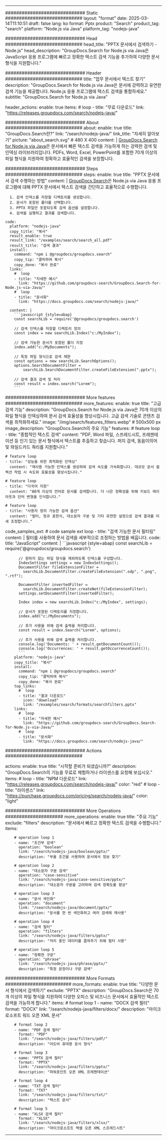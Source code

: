 
---
############################# Static ############################
layout: "format"
date:  2025-03-14T11:10:51
draft: false
lang: ko
format: Pptx
product: "Search"
product_tag: "search"
platform: "Node.js via Java"
platform_tag: "nodejs-java"

############################# Head ############################
head_title: "PPTX 문서에서 검색하기 - Node.js"
head_description: "GroupDocs.Search for Node.js via Java은 JavaScript 응용 프로그램에 빠르고 정확한 텍스트 검색 기능을 추가하여 다양한 문서 형식을 지원합니다."

############################# Header ############################
title: "업무 문서에서 텍스트 찾기" 
description: "GroupDocs.Search for Node.js via Java은 문서에 강력하고 유연한 검색 기능을 제공합니다. Node.js 응용 프로그램에 텍스트 검색을 통합하세요."
subtitle: "GroupDocs.Search for Node.js via Java" 

header_actions:
  enable: true
  items:
    #  loop
    - title: "무료 다운로드"
      link: "https://releases.groupdocs.com/search/nodejs-java/"
      
############################# About ############################
about:
    enable: true
    title: "GroupDocs.Search란?"
    link: "/search/nodejs-java/"
    link_title: "자세히 알아보기"
    picture: "about_search.svg" # 480 X 400
    content: |
       [GroupDocs.Search for Node.js via Java](/search/nodejs-java/)은 문서에서 빠른 텍스트 검색을 가능하게 하는 강력한 검색 및 인덱싱 라이브러리입니다. PDFs, Word, Excel, PowerPoint를 포함한 70개 이상의 파일 형식을 지원하여 정확하고 효율적인 검색을 보장합니다.

############################# Steps ############################
steps:
    enable: true
    title: "PPTX 문서에서 검색 수행하는 방법"
    content: |
      [GroupDocs.Search](/search/nodejs-java/)은 Node.js via Java 응용 프로그램에 대해 PPTX 문서에서 텍스트 검색을 간단하고 효율적으로 수행합니다.
      
      1. 검색 인덱스를 저장할 디렉토리를 생성합니다.
      2. 문서가 포함된 폴더를 선택합니다.
      3. PPTX 파일만 포함되도록 검색 옵션을 설정합니다.
      4. 검색을 실행하고 결과를 검색합니다.
   
    code:
      platform: "nodejs-java"
      copy_title: "복사"
      result_enable: true
      result_link: "/examples/search/search_all.pdf"
      result_title: "검색 결과"
      install:
        command: "npm i @groupdocs/groupdocs.search"
        copy_tip: "클릭하여 복사"
        copy_done: "복사 완료"
      links:
        #  loop
        - title: "자세한 예시"
          link: "https://github.com/groupdocs-search/GroupDocs.Search-for-Node.js-via-Java/"
        #  loop
        - title: "문서화"
          link: "https://docs.groupdocs.com/search/nodejs-java/"
          
      content: |
        ```javascript {style=abap}
        const searchLib = require('@groupdocs/groupdocs.search')

        // 검색 인덱스를 저장할 디렉토리 정의
        const index = new searchLib.Index("c:/MyIndex");

        // 검색 가능한 문서가 포함된 폴더 지정
        index.add("c:/MyDocuments");

        // 특정 파일 형식으로 검색 제한
        const options = new searchLib.SearchOptions();
        options.SearchDocumentFilter = 
            searchLib.SearchDocumentFilter.createFileExtension(".pptx");

        // 검색 결과 검색 및 처리
        const result = index.search("Lorem");
        ```            

############################# More features ############################
more_features:
  enable: true
  title: "고급 검색 기능"
  description: "GroupDocs.Search for Node.js via Java은 70개 이상의 파일 형식을 인덱싱하여 문서 검색 효율성을 향상시킵니다. 고급 검색 기술로 콘텐츠 검색을 최적화하세요."
  image: "/img/search/features_filters.webp" # 500x500 px
  image_description: "GroupDocs.Search의 주요 기능"
  features:
    # feature loop
    - title: "종합적인 텍스트 검색"
      content: "PDF, Word 파일, 스프레드시트, 프레젠테이션 등 인기 있는 문서 형식에서 텍스트를 추출하고 찾습니다. 퍼지 검색, 동음이의어 및 와일드카드 쿼리를 지원합니다."

    # feature loop
    - title: "성능을 위한 최적화된 인덱싱"
      content: "재사용 가능한 인덱스를 생성하여 검색 속도를 가속화합니다. 대규모 문서 컬렉션 작업 시 속도와 효율성을 향상시킵니다."

    # feature loop
    - title: "다국어 지원"
      content: "80개 이상의 언어로 문서를 검색합니다. 더 나은 정확성을 위해 키보드 레이아웃과 단어 변형을 인식합니다."

    # feature loop
    - title: "사용자 정의 가능한 검색 옵션"
      content: "필터, 정규 표현식, 대소문자 구분 및 기타 유연한 설정으로 검색 결과를 미세 조정합니다."
      
  code_samples_ext:
    # code sample ext loop
    - title: "검색 가능한 문서 필터링"
      content: |
        필터를 사용하여 문서 검색을 세부적으로 조정하는 방법을 배웁니다.
      code:
        title: "JavaScript"
        content: |
          ```javascript {style=abap}
          const searchLib = require('@groupdocs/groupdocs.search')
          
          // 원하지 않는 파일 형식을 제외하도록 인덱스를 구성합니다.
          IndexSettings settings = new IndexSettings();
          DocumentFilter fileExtensionFilter = 
            searchLib.DocumentFilter.createFileExtension(".odp", ".png", ".rtf");

          DocumentFilter invertedFilter = 
            searchLib.DocumentFilter.createNot(fileExtensionFilter);
          settings.setDocumentFilter(invertedFilter);

          Index index = new searchLib.Index("c:/MyIndex", settings);
              
          // 문서가 포함된 디렉토리를 지정합니다.
          index.add("c:/MyDocuments");

          // 추가 사용을 위해 검색 출력을 처리합니다.
          const result = index.Search("Lorem", options);
          
          // 추가 사용을 위해 검색 출력을 처리합니다.
          console.log('Documents: ' + result.getDocumentCount());
          console.log('Occurrences: ' + result.getOccurrenceCount());
          ```
        platform: "nodejs-java"
        copy_title: "복사"
        install:
          command: "npm i @groupdocs/groupdocs.search"
          copy_tip: "클릭하여 복사"
          copy_done: "복사 완료"
        top_links:
          #  loop
          - title: "결과 다운로드"
            icon: "download"
            link: "/examples/search/formats/searchfilters.pptx"
        links:
          #  loop
          - title: "자세한 예시"
            link: "https://github.com/groupdocs-search/GroupDocs.Search-for-Node.js-via-Java/"
          #  loop
          - title: "문서화"
            link: "https://docs.groupdocs.com/search/nodejs-java/"
            

            


############################# Actions ############################

actions:
  enable: true
  title: "시작할 준비가 되셨습니까?"
  description: "GroupDocs.Search의 기능을 무료로 체험하거나 라이센스를 요청해 보십시오."
  items:
    #  loop
    - title: "NPM 다운로드"
      link: "https://releases.groupdocs.com/search/nodejs-java/"
      color: "red"
        #  loop
    - title: "라이센스"
      link: "https://purchase.groupdocs.com/pricing/search/nodejs-java/"
      color: "light"


############################# More Operations #####################
more_operations:
    enable: true
    title: "주요 기능"
    exclude: "filters"
    description: "문서에서 빠르고 정확한 텍스트 검색을 수행합니다."
    items: 
          
        # operation loop 1
        - name: "조건부 검색"
          operation: "boolean"
          link: "/search/nodejs-java/boolean/pptx/"
          description: "부울 조건을 사용하여 문서에서 정보 찾기"

        # operation loop 2
        - name: "대소문자 구분 검색"
          operation: "case-sensitive"
          link: "/search/nodejs-java/case-sensitive/pptx/"
          description: "대소문자 구분을 고려하여 검색 정확도를 향상"

        # operation loop 3
        - name: "문서 색인화"
          operation: "document"
          link: "/search/nodejs-java/document/pptx/"
          description: "문서를 한 번 색인화하고 여러 검색에 재사용"

        # operation loop 4
        - name: "검색 필터"
          operation: "filters"
          link: "/search/nodejs-java/filters/pptx/"
          description: "처리 중인 데이터를 좁혀주기 위해 필터 사용"

        # operation loop 5
        - name: "정확한 구문"
          operation: "phrase"
          link: "/search/nodejs-java/phrase/pptx/"
          description: "특정 문장이나 구문 검색"
          
        
          
############################# More Formats ########################
more_formats:
    enable: true
    title: "다양한 문서 형식에서 검색하기"
    exclude: "PPTX"
    description: "GroupDocs.Search은 70개 이상의 파일 형식을 지원하여 다양한 오피스 및 비즈니스 문서에서 효율적인 텍스트 검색을 가능하게 합니다."
    items: 
        # format loop 1
        - name: "DOCX 검색 필터"
          format: "DOCX"
          link: "/search/nodejs-java/filters/docx/"
          description: "마이크로소프트 워드 오픈 XML 문서"
          
        # format loop 2
        - name: "PDF 검색 필터"
          format: "PDF"
          link: "/search/nodejs-java/filters/pdf/"
          description: "어도비 휴대용 문서 형식"
          
        # format loop 3
        - name: "PPTX 검색 필터"
          format: "PPTX"
          link: "/search/nodejs-java/filters/pptx/"
          description: "파워포인트 오픈 XML 프레젠테이션"

        # format loop 4
        - name: "TXT 검색 필터"
          format: "TXT"
          link: "/search/nodejs-java/filters/txt/"
          description: "텍스트 문서"
          
        # format loop 5
        - name: "XLSX 검색 필터"
          format: "XLSX"
          link: "/search/nodejs-java/filters/xlsx/"
          description: "마이크로소프트 엑셀 오픈 XML 스프레드시트"
  

---